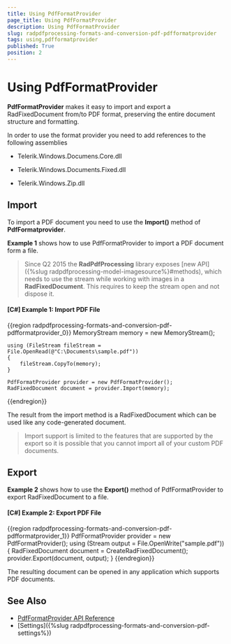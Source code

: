 ```yaml
---
title: Using PdfFormatProvider
page_title: Using PdfFormatProvider
description: Using PdfFormatProvider
slug: radpdfprocessing-formats-and-conversion-pdf-pdfformatprovider
tags: using,pdfformatprovider
published: True
position: 2
---
```


# Using PdfFormatProvider



__PdfFormatProvider__ makes it easy to import and export a RadFixedDocument from/to PDF format, preserving the entire document structure and formatting.
      

In order to use the format provider you need to add references to the following assemblies

* Telerik.Windows.Documens.Core.dll
          

* Telerik.Windows.Documents.Fixed.dll
          

* Telerik.Windows.Zip.dll
          

## Import

To import a PDF document you need to use the __Import()__ method of __PdfFormatprovider__.
        

__Example 1__ shows how to use PdfFormatProvider to import a PDF document form a file.
        
>Since Q2 2015 the __RadPdfProcessing__ library exposes [new API]({%slug radpdfprocessing-model-imagesource%}#methods), which needs to use the stream while working with images in a __RadFixedDocument__. This requires to keep the stream open and not dispose it.


#### __[C#] Example 1: Import PDF File__

{{region radpdfprocessing-formats-and-conversion-pdf-pdfformatprovider_0}}
	MemoryStream memory = new MemoryStream();
	
	using (FileStream fileStream = File.OpenRead(@"C:\Documents\sample.pdf"))
	{
	    fileStream.CopyTo(memory);
	}
	
	PdfFormatProvider provider = new PdfFormatProvider();
	RadFixedDocument document = provider.Import(memory);
{{endregion}}



The result from the import method is a RadFixedDocument which can be used like any code-generated document.
        

>Import support is limited to the features that are supported by the export so it is possible that you cannot import all of your custom PDF documents.
          

## Export

__Example 2__ shows how to use the __Export()__ method of PdfFormatProvider to export RadFixedDocument to a file.
        

#### __[C#] Example 2: Export PDF File__

{{region radpdfprocessing-formats-and-conversion-pdf-pdfformatprovider_1}}
    PdfFormatProvider provider = new PdfFormatProvider();
    using (Stream output = File.OpenWrite("sample.pdf"))
    {
        RadFixedDocument document = CreateRadFixedDocument();
        provider.Export(document, output);
    }
{{endregion}}



The resulting document can be opened in any application which supports PDF documents.
        
## See Also

* [PdfFormatProvider API Reference](http://docs.telerik.com/devtools/wpf/api/html/T_Telerik_Windows_Documents_Fixed_FormatProviders_Pdf_PdfFormatProvider.htm)
* [Settings]({%slug radpdfprocessing-formats-and-conversion-pdf-settings%})